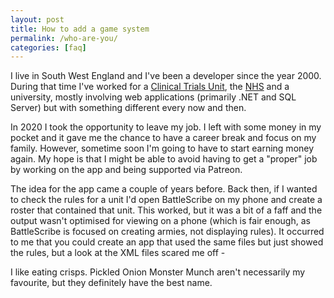 ```yaml
---
layout: post
title: How to add a game system
permalink: /who-are-you/
categories: [faq]
---
```


I live in South West England and I've been a developer since the year 2000. During that time I've worked for a [Clinical Trials Unit](https://en.wikipedia.org/wiki/Clinical_trials_unit), the [NHS](https://en.wikipedia.org/wiki/Nhs) and a university, mostly involving web applications (primarily .NET and SQL Server) but with something different every now and then.

In 2020 I took the opportunity to leave my job. I left with some money in my pocket and it gave me the chance to have a career break and focus on my family. However, sometime soon I'm going to have to start earning money again. My hope is that I might be able to avoid having to get a "proper" job by working on the app and being supported via Patreon.

The idea for the app came a couple of years before. Back then, if I wanted to check the rules for a unit I'd open BattleScribe on my phone and create a roster that contained that unit. This worked, but it was a bit of a faff and the output wasn't optimised for viewing on a phone (which is fair enough, as BattleScribe is focused on creating armies, not displaying rules). It occurred to me that you could create an app that used the same files but just showed the rules, but a look at the XML files scared me off - 

I like eating crisps. Pickled Onion Monster Munch aren't necessarily my favourite, but they definitely have the best name.

